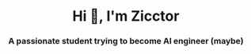 <h1 align="center">Hi 👋, I'm Zicctor</h1>
<h3 align="center">A passionate student trying to become AI engineer (maybe)</h3>

